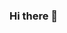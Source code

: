 ### Hi there 👋

<!--
**somia20/somia20** is a ✨ _special_ ✨ repository because its `README.md` (this file) appears on your GitHub profile.

An AI/ML Enthusiast From India

- 🔭 I’m currently working on LLMs
- 🌱 I’m currently learning ...
- 👯 I’m looking to collaborate on ...
- 🤔 I’m looking for help with ...
- 💬 Ask me about ...
- 📫 How to reach me: Gmail - unibicsomia20@gmail.com
- 😄 Pronouns: ...
- ⚡ Fun fact: ...
-->
